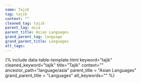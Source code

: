 ```yaml
---
name: Tajik
tag: tajik
context: ""
cleaned_tag: tajik
parent_tag: asia
parent_title: Asian Languages
grand_parent_tag: language
grand_parent_title: Languages
alt_tags: 
---
```


{% include data-table-template.html 
  keyword="tajik" 
  cleaned_keyword="tajik" 
  title="Tajik"
  context=""
  ancestor_path="language/asia" 
  parent_title = "Asian Languages"
  grand_parent_title = "Languages"
  alt_keywords=""
%}

